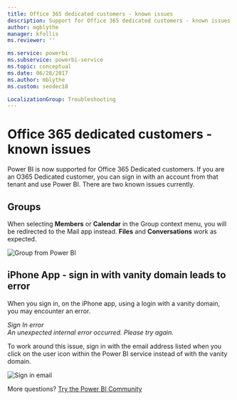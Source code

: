 ```yaml
---
title: Office 365 dedicated customers - known issues
description: Support for Office 365 dedicated customers - known issues. This topic describes issues specific to an Office 365 Dedicated customer. This includes limitations to the group feature as well as the iPhone app with vanity domains.
author: mgblythe
manager: kfollis
ms.reviewer: ''

ms.service: powerbi
ms.subservice: powerbi-service
ms.topic: conceptual
ms.date: 06/28/2017
ms.author: mblythe
ms.custom: seodec18

LocalizationGroup: Troubleshooting
---
```

# Office 365 dedicated customers - known issues
Power BI is now supported for Office 365 Dedicated customers.  If you are an O365 Dedicated customer, you can sign in with an account from that tenant and use Power BI. There are two known issues currently.

## Groups
When selecting **Members** or **Calendar** in the Group context menu, you will be redirected to the Mail app instead.  **Files** and **Conversations** work as expected.

![Group from Power BI](media/service-admin-office-365-dedicated-known-issues/group-menu.png)

## iPhone App - sign in with vanity domain leads to error
When you sign in, on the iPhone app, using a login with a vanity domain, you may encounter an error.

*Sign In error*  
*An unexpected internal error occurred. Please try again.*

To work around this issue, sign in with the email address listed when you click on the user icon within the Power BI service instead of with the vanity domain.

![Sign in email](media/service-admin-office-365-dedicated-known-issues/sign-in-address.png)

More questions? [Try the Power BI Community](https://community.powerbi.com/)

